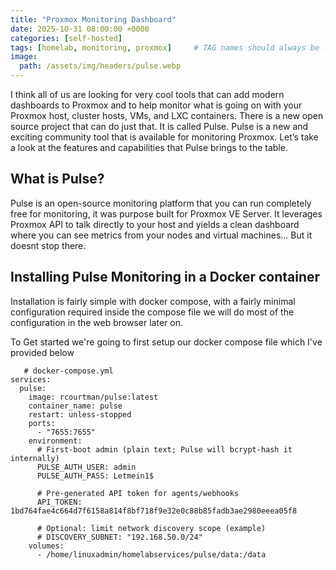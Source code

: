 ```yaml
---
title: "Proxmox Monitoring Dashboard"
date: 2025-10-31 08:00:00 +0000
categories: [self-hosted]
tags: [homelab, monitoring, proxmox]     # TAG names should always be lowercase
image:
  path: /assets/img/headers/pulse.webp
---
```


I think all of us are looking for very cool tools that can add modern dashboards to Proxmox and to help monitor what is going on with your Proxmox host, cluster hosts, VMs, and LXC containers. There is a new open source project that can do just that. It is called Pulse. Pulse is a new and exciting community tool that is available for monitoring Proxmox. Let’s take a look at the features and capabilities that Pulse brings to the table.

## What is Pulse?

Pulse is an open-source monitoring platform that you can run completely free for monitoring, it was purpose built for Proxmox VE Server. It leverages Proxmox API to talk directly to your host and yields a clean dashboard where you can see metrics from your nodes and virtual machines... But it doesnt stop there.

## Installing Pulse Monitoring in a Docker container

Installation is fairly simple with docker compose, with a fairly minimal configuration required inside the compose file we will do most of the configuration in the web browser later on. 

To Get started we're going to first setup our docker compose file which I've provided below

```shell
   # docker-compose.yml
services:
  pulse:
    image: rcourtman/pulse:latest
    container_name: pulse
    restart: unless-stopped
    ports:
      - "7655:7655"
    environment:
      # First-boot admin (plain text; Pulse will bcrypt-hash it internally)
      PULSE_AUTH_USER: admin
      PULSE_AUTH_PASS: Letmein1$

      # Pre-generated API token for agents/webhooks
      API_TOKEN: 1bd764fae4c664d7f6158a814f8bf718f9e32e0c88b85fadb3ae2980eeea05f8

      # Optional: limit network discovery scope (example)
      # DISCOVERY_SUBNET: "192.168.50.0/24"
    volumes:
      - /home/linuxadmin/homelabservices/pulse/data:/data 
```

